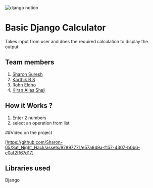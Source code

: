 
![django notion](https://github.com/TH-Activities/saturday-hack-night-template/assets/117498997/2db31367-8f96-4e88-8a8d-a1a75936204d)




# Basic Django Calculator
Takes input from user and does the required calculation to display the output
## Team members
1. [Sharon Suresh](https://github.com/TH-Activities/saturday-hack-night-template)
2. [Karthik B S](https://github.com/itsmekarthikbs)
3. [Rohn Eldho](https://github.com/Rohn-650)
4. [Kiran Alias Shaji](https://github.com/madarauchiha6212)
   

## How it Works ?
1. Enter 2 numbers
2. select an operation from list

##Video on the project


[https://github.com/Sharon-05/Sat_Night_Hack/assets/87897771/e57a849a-f157-4307-b0b6-e0af2ff67d17]

## Libraries used
Django

